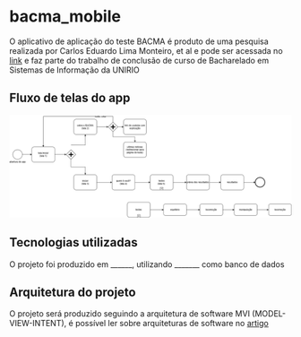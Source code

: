 # bacma_mobile

O aplicativo de aplicação do teste BACMA é produto de uma pesquisa realizada por Carlos Eduardo Lima Monteiro, et al e pode ser acessada no [link](artigos/Criação%20e%20determinação%20da%20validade%20de%20uma%20bateria%20de%20teste%20para%20coordenação%20motora%20em%20crianças%20com%20autismo.pdf) e faz parte do trabalho de conclusão de curso de Bacharelado em Sistemas de Informação da UNIRIO

## Fluxo de telas do app

![fluxo de imagens do app](_images/fluxo_telas_app.drawio.png)

## Tecnologias utilizadas

O projeto foi produzido em ______, utilizando _______ como banco de dados

## Arquitetura do projeto

O projeto será produzido seguindo a arquitetura de software MVI (MODEL-VIEW-INTENT), é possível ler sobre arquiteturas de software no [artigo](artigos/Architectural_Patterns_in_Android_Development_Comp.pdf)